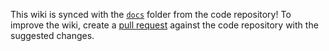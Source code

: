 
This wiki is synced with the [`docs`](https://github.com/jkroepke/helm-secrets/tree/main/docs) folder from the code repository! To improve the wiki, create a [pull request](https://github.com/jkroepke/helm-secrets/pulls) against the code repository with the suggested changes.
